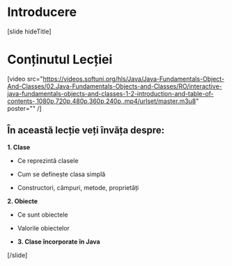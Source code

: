 # Introducere

[slide hideTitle]

# Conținutul Lecției

[video src="https://videos.softuni.org/hls/Java/Java-Fundamentals-Object-And-Classes/02.Java-Fundamentals-Objects-and-Classes/RO/interactive-java-fundamentals-objects-and-classes-1-2-introduction-and-table-of-contents-,1080p,720p,480p,360p,240p,.mp4/urlset/master.m3u8" poster="" /]

## În această lecție veți învăța despre:

**1. Clase**

- Ce reprezintă clasele

- Cum se definește clasa simplă

- Constructori, câmpuri, metode, proprietăți

**2. Obiecte**

- Ce sunt obiectele

- Valorile obiectelor

- **3. Clase încorporate în Java**


[/slide]
